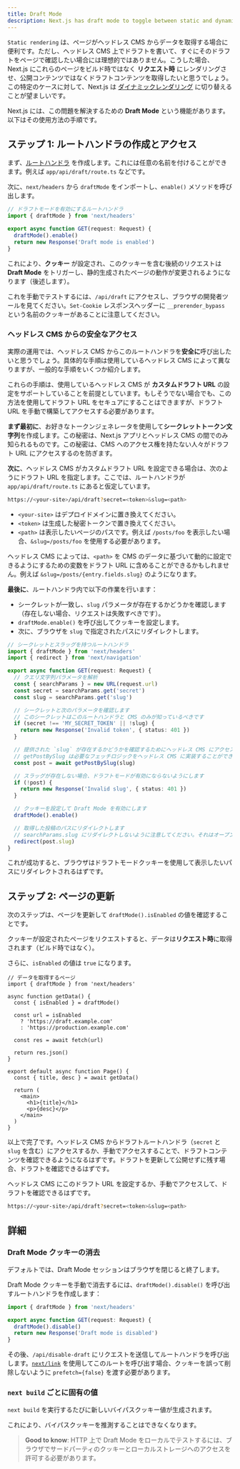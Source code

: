 ```yaml
---
title: Draft Mode
description: Next.js has draft mode to toggle between static and dynamic pages. You can learn how it works with App Router here.
---
```


`Static rendering` は、ページがヘッドレス CMS からデータを取得する場合に便利です。ただし、ヘッドレス CMS 上でドラフトを書いて、すぐにそのドラフトをページで確認したい場合には理想的ではありません。こうした場合、Next.js にこれらのページをビルド時ではなく **リクエスト時** にレンダリングさせ、公開コンテンツではなくドラフトコンテンツを取得したいと思うでしょう。この特定のケースに対して、Next.js は [ダイナミックレンダリング](/docs/app-router/building-your-application/rendering/server-components#動的レンダリング) に切り替えることが望ましいです。

Next.js には、この問題を解決するための **Draft Mode** という機能があります。以下はその使用方法の手順です。

## ステップ 1: ルートハンドラの作成とアクセス

まず、[ルートハンドラ](/docs/app-router/building-your-application/routing/route-handlers) を作成します。これには任意の名前を付けることができます。例えば `app/api/draft/route.ts` などです。

次に、`next/headers` から `draftMode` をインポートし、`enable()` メソッドを呼び出します。

```ts title="app/api/draft/route.ts" switcher
// ドラフトモードを有効にするルートハンドラ
import { draftMode } from 'next/headers'

export async function GET(request: Request) {
  draftMode().enable()
  return new Response('Draft mode is enabled')
}
```

これにより、**クッキー** が設定され、このクッキーを含む後続のリクエストは **Draft Mode** をトリガーし、静的生成されたページの動作が変更されるようになります（後述します）。

これを手動でテストするには、`/api/draft` にアクセスし、ブラウザの開発者ツールを見てください。`Set-Cookie` レスポンスヘッダーに `__prerender_bypass` という名前のクッキーがあることに注意してください。

### ヘッドレス CMS からの安全なアクセス

実際の運用では、ヘッドレス CMS からこのルートハンドラを**安全に**呼び出したいと思うでしょう。具体的な手順は使用しているヘッドレス CMS によって異なりますが、一般的な手順をいくつか紹介します。

これらの手順は、使用しているヘッドレス CMS が **カスタムドラフト URL** の設定をサポートしていることを前提としています。もしそうでない場合でも、この方法を使用してドラフト URL をセキュアにすることはできますが、ドラフト URL を手動で構築してアクセスする必要があります。

**まず最初に**、お好きなトークンジェネレータを使用して**シークレットトークン文字列**を作成します。この秘密は、Next.js アプリとヘッドレス CMS の間でのみ知られるものです。この秘密は、CMS へのアクセス権を持たない人々がドラフト URL にアクセスするのを防ぎます。

**次に**、ヘッドレス CMS がカスタムドラフト URL を設定できる場合は、次のようにドラフト URL を指定します。ここでは、ルートハンドラが `app/api/draft/route.ts` にあると仮定しています。

```bash title="Terminal"
https://<your-site>/api/draft?secret=<token>&slug=<path>
```

- `<your-site>` はデプロイドメインに置き換えてください。
- `<token>` は生成した秘密トークンで置き換えてください。
- `<path>` は表示したいページのパスです。例えば `/posts/foo` を表示したい場合、`&slug=/posts/foo` を使用する必要があります。

ヘッドレス CMS によっては、`<path>` を CMS のデータに基づいて動的に設定できるようにするための変数をドラフト URL に含めることができるかもしれません。例えば `&slug=/posts/{entry.fields.slug}` のようになります。

**最後に**、ルートハンドラ内で以下の作業を行います：

- シークレットが一致し、`slug` パラメータが存在するかどうかを確認します（存在しない場合、リクエストは失敗すべきです）。
- `draftMode.enable()` を呼び出してクッキーを設定します。
- 次に、ブラウザを `slug` で指定されたパスにリダイレクトします。

```ts title="app/api/draft/route.ts" switcher
// シークレットとスラッグを持つルートハンドラ
import { draftMode } from 'next/headers'
import { redirect } from 'next/navigation'

export async function GET(request: Request) {
  // クエリ文字列パラメータを解析
  const { searchParams } = new URL(request.url)
  const secret = searchParams.get('secret')
  const slug = searchParams.get('slug')

  // シークレットと次のパラメータを確認します
  // このシークレットはこのルートハンドラと CMS のみが知っているべきです
  if (secret !== 'MY_SECRET_TOKEN' || !slug) {
    return new Response('Invalid token', { status: 401 })
  }

  // 提供された `slug` が存在するかどうかを確認するためにヘッドレス CMS にアクセスします
  // getPostBySlug は必要なフェッチロジックをヘッドレス CMS に実装することができるでしょう
  const post = await getPostBySlug(slug)

  // スラッグが存在しない場合、ドラフトモードが有効にならないようにします
  if (!post) {
    return new Response('Invalid slug', { status: 401 })
  }

  // クッキーを設定して Draft Mode を有効にします
  draftMode().enable()

  // 取得した投稿のパスにリダイレクトします
  // searchParams.slug にリダイレクトしないように注意してください。それはオープンリダイレクトの脆弱性につながる可能性があります
  redirect(post.slug)
}
```

これが成功すると、ブラウザはドラフトモードクッキーを使用して表示したいパスにリダイレクトされるはずです。

## ステップ 2: ページの更新

次のステップは、ページを更新して `draftMode().isEnabled` の値を確認することです。

クッキーが設定されたページをリクエストすると、データは**リクエスト時**に取得されます（ビルド時ではなく）。

さらに、`isEnabled` の値は `true` になります。

```tsx title="app/page.tsx" switcher
// データを取得するページ
import { draftMode } from 'next/headers'

async function getData() {
  const { isEnabled } = draftMode()

  const url = isEnabled
    ? 'https://draft.example.com'
    : 'https://production.example.com'

  const res = await fetch(url)

  return res.json()
}

export default async function Page() {
  const { title, desc } = await getData()

  return (
    <main>
      <h1>{title}</h1>
      <p>{desc}</p>
    </main>
  )
}
```

以上で完了です。ヘッドレス CMS からドラフトルートハンドラ（`secret` と `slug` を含む）にアクセスするか、手動でアクセスすることで、ドラフトコンテンツを確認できるようになるはずです。ドラフトを更新して公開せずに残す場合、ドラフトを確認できるはずです。

ヘッドレス CMS にこのドラフト URL を設定するか、手動でアクセスして、ドラフトを確認できるはずです。

```bash title="Terminal"
https://<your-site>/api/draft?secret=<token>&slug=<path>
```

## 詳細

### Draft Mode クッキーの消去

デフォルトでは、Draft Mode セッションはブラウザを閉じると終了します。

Draft Mode クッキーを手動で消去するには、`draftMode().disable()` を呼び出すルートハンドラを作成します：

```ts title="app/api/disable-draft/route.ts" switcher
import { draftMode } from 'next/headers'

export async function GET(request: Request) {
  draftMode().disable()
  return new Response('Draft mode is disabled')
}
```

その後、`/api/disable-draft` にリクエストを送信してルートハンドラを呼び出します。[`next/link`](/docs/app-router/api-reference/components/link) を使用してこのルートを呼び出す場合、クッキーを誤って削除しないように `prefetch={false}` を渡す必要があります。

### `next build` ごとに固有の値

`next build` を実行するたびに新しいバイパスクッキー値が生成されます。

これにより、バイパスクッキーを推測することはできなくなります。

> **Good to know**: HTTP 上で Draft Mode をローカルでテストするには、ブラウザでサードパーティのクッキーとローカルストレージへのアクセスを許可する必要があります。
